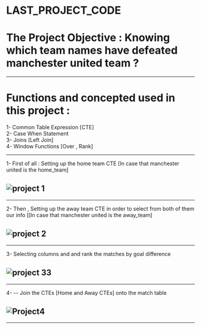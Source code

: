 # LAST_PROJECT_CODE
# The Project Objective : Knowing which team names have defeated manchester united team ?
----------------------------------------------------------------------------------------------------------------------------------------------------------

# Functions and concepted used in this project :
1- Common Table Expression [CTE]   
2- Case When Statement  
3- Joins [Left Join]    
4- Window Functions [Over , Rank]    

----------------------------------------------------------------------------------------------------------------------------------------------------------

1- First of all : Setting up the home team CTE [In case that manchester united is the home_team]

![project 1](https://user-images.githubusercontent.com/121814714/212477215-724b885c-0a2f-4541-8cba-71254c5017ed.PNG)
---------------------------------------------------------------------------------------------------------------------------------------------------------
---------------------------------------------------------------------------------------------------------------------------------------------------------
2- Then , Setting up the away team CTE in order to select from both of them our info [[In case that manchester united is the away_team]

![project 2](https://user-images.githubusercontent.com/121814714/212477401-7e908383-0de5-4467-8826-02fc381a67a6.PNG)
---------------------------------------------------------------------------------------------------------------------------------------------------------
---------------------------------------------------------------------------------------------------------------------------------------------------------


3- Selecting columns and and rank the matches by goal difference 

![project 33](https://user-images.githubusercontent.com/121814714/212477545-e0c7cf9f-43a7-4720-bf72-40d659298712.PNG)
---------------------------------------------------------------------------------------------------------------------------------------------------------
---------------------------------------------------------------------------------------------------------------------------------------------------------
 
 
4- -- Join the CTEs [Home and Away CTEs] onto the match table

![Project4](https://user-images.githubusercontent.com/121814714/212477643-c3dcc1cc-dad6-4c53-8142-b9d54b3acf08.PNG)
---------------------------------------------------------------------------------------------------------------------------------------------------------
---------------------------------------------------------------------------------------------------------------------------------------------------------
